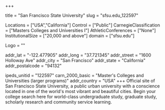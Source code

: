 
+++

title = "San Francisco State University"
slug = "sfsu.edu_122597"

Locations = ["USA","California"]
Control = ["Public"]
CarnegieClassification = ["Masters Colleges and Universities I"]
AthleticConferences = ["None"]
InstitutionalSize = ["20,000 and above"]
domain = ["sfsu.edu"]

Logo = ""

addr_lat = "-122.477905"
addr_long = "37.721345"
addr_street = "1600 Holloway Ave"
addr_city = "San Francisco"
addr_state = "California"
addr_postalcode = "94132"

ipeds_unitid = "122597"
carn_2000_basic = "Master's Colleges and Universities (larger programs)"
addr_country = "USA"
+++
    Official site of San Francisco State University, a public urban university with a conscience located in one of the world&#039;s most vibrant and beautiful cities. Begin your college search here for world-class undergraduate study, graduate study, scholarly research and community service learning.
